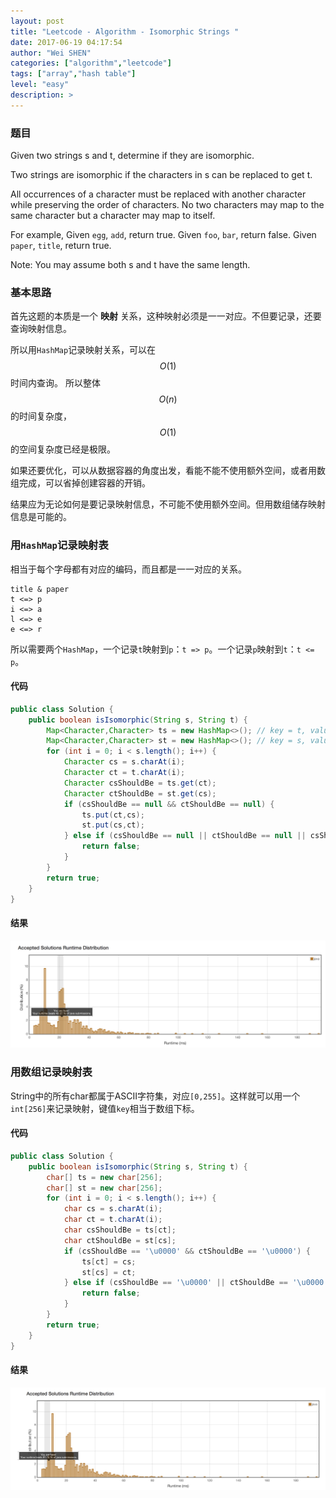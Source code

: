 ```yaml
---
layout: post
title: "Leetcode - Algorithm - Isomorphic Strings "
date: 2017-06-19 04:17:54
author: "Wei SHEN"
categories: ["algorithm","leetcode"]
tags: ["array","hash table"]
level: "easy"
description: >
---
```


### 题目
Given two strings s and t, determine if they are isomorphic.

Two strings are isomorphic if the characters in s can be replaced to get t.

All occurrences of a character must be replaced with another character while preserving the order of characters. No two characters may map to the same character but a character may map to itself.

For example,
Given `egg`, `add`, return true.
Given `foo`, `bar`, return false.
Given `paper`, `title`, return true.

Note:
You may assume both s and t have the same length.

### 基本思路
首先这题的本质是一个 **映射** 关系，这种映射必须是一一对应。不但要记录，还要查询映射信息。

所以用`HashMap`记录映射关系，可以在 $$O(1)$$ 时间内查询。 所以整体 $$O(n)$$ 的时间复杂度， $$O(1)$$ 的空间复杂度已经是极限。

如果还要优化，可以从数据容器的角度出发，看能不能不使用额外空间，或者用数组完成，可以省掉创建容器的开销。

结果应为无论如何是要记录映射信息，不可能不使用额外空间。但用数组储存映射信息是可能的。

### 用`HashMap`记录映射表
相当于每个字母都有对应的编码，而且都是一一对应的关系。
```
title & paper
t <=> p
i <=> a
l <=> e
e <=> r
```
所以需要两个`HashMap`，一个记录`t`映射到`p`：`t => p`。一个记录`p`映射到`t`：`t <= p`。

#### 代码
```java
public class Solution {
    public boolean isIsomorphic(String s, String t) {
        Map<Character,Character> ts = new HashMap<>(); // key = t, value = s
        Map<Character,Character> st = new HashMap<>(); // key = s, value = t
        for (int i = 0; i < s.length(); i++) {
            Character cs = s.charAt(i);
            Character ct = t.charAt(i);
            Character csShouldBe = ts.get(ct);
            Character ctShouldBe = st.get(cs);
            if (csShouldBe == null && ctShouldBe == null) {
                ts.put(ct,cs);
                st.put(cs,ct);
            } else if (csShouldBe == null || ctShouldBe == null || csShouldBe != cs || ctShouldBe != ct) {
                return false;
            }
        }
        return true;
    }
}
```

#### 结果
![isomorphic-strings-1](/images/leetcode/isomorphic-strings-1.png)


### 用数组记录映射表
String中的所有char都属于ASCII字符集，对应`[0,255]`。这样就可以用一个`int[256]`来记录映射，键值`key`相当于数组下标。

#### 代码
```java
public class Solution {
    public boolean isIsomorphic(String s, String t) {
        char[] ts = new char[256];
        char[] st = new char[256];
        for (int i = 0; i < s.length(); i++) {
            char cs = s.charAt(i);
            char ct = t.charAt(i);
            char csShouldBe = ts[ct];
            char ctShouldBe = st[cs];
            if (csShouldBe == '\u0000' && ctShouldBe == '\u0000') {
                ts[ct] = cs;
                st[cs] = ct;
            } else if (csShouldBe == '\u0000' || ctShouldBe == '\u0000' || csShouldBe != cs || ctShouldBe != ct) {
                return false;
            }
        }
        return true;
    }
}
```

#### 结果
![isomorphic-strings-2](/images/leetcode/isomorphic-strings-2.png)
